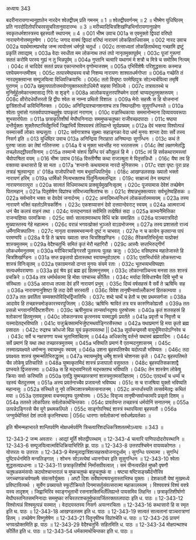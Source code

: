 अध्यायः 343

बदरीनारायणाभ्यनुज्ञातेन नारदेन श्वेतद्वीपम् प्रति गमनम् ॥ 1 ॥ श्वेतद्वीपवर्णनम् ॥ 2 ॥ भीष्मेण युधिष्ठिरम् प्रति नारदोदितोपरिचरवसुचरितानुवादारम्भः ॥ 3 ॥ मरीच्यादिचित्रशिखण्डिभिर्नारायणानुग्रहेण स्वकृतधर्मशास्त्रस्य बृहस्पतौ स्थापनम् ॥ 4 ॥
001	भीष्म उवाच 
001a	स एवमुक्तो द्विपदां वरिष्ठो नारायणेनोत्तमपूरुषेण ।
001c	जगाद वाक्यं द्विपदां वरिष्ठं नारायणं लोकहिताधिवासम् ॥
002	नारद उवाच 
002a	यदर्थमात्मप्रभवेह जन्म त्वयोत्तमं धर्मगृहे चतुर्धा ।
002c	तत्साध्यतां लोकहितार्थमद्य गच्छामि द्रष्टुं प्रकृतिं तवाद्याम् ॥
003a	वेदाः स्वधीता मम लोकनाथ तप्तं तपो नानृतमुक्तपूर्वम् ।
003c	पूजां गुरूणां सततं करोमि परस्य गुह्यं न तु भिन्नपूर्वम् ॥
004a	गुप्तानि चत्वारि यथागमं मे शत्रौ च मित्रे च समोस्मि नित्यम् ।
004c	तं चादिदेवं सततं प्रपन्न एकान्तभावेन वृणोम्यजस्रम् ॥
005a	एभिर्विशेषैः परिशुद्धसत्वः कस्मान्न पश्येयमनन्तमीशम् ।
005c	तत्पारमेष्ठ्यस्य वचो निशम्य नारायणः शाश्वतधर्मगोप्ता ॥
006a	गच्छेति तं नारदमुक्तवान्स सम्पूजयित्वा विधिवत्क्रियाभिः ।
006c	ततो विसृष्टः परमेष्ठिपुत्रः सोऽभ्यर्चयित्वा तमृषिं पुराणम् ॥
007a	खमुत्पपातोत्तमयोगयुक्तस्ततोऽधिमेरौ सहसा निलिल्ये ।
007c	तत्रावतस्थे च मुनिर्मुर्हुतमेकान्तमासाद्य गिरेः स शृङ्गे ॥
008a	आलोकयन्नुत्तरपश्चिमेन ददर्श चाप्यद्भुतमुक्तरूपम् ।
008c	क्षीरोदधेर्योत्तरतो हि द्वीपः श्वेतः स नाम्ना प्रथितो विशालः ॥
009a	मेरोः सहस्रैः स हि योजनानां द्वात्रिंशतोर्ध्वं कविभिर्निरुक्तः ।
009c	अनिन्द्रियाश्चानशनाश्च तत्र निष्पन्दहीनाः सुसुगन्धिनस्ते ॥
010a	श्वेताः पुमांसो गतसर्वपापाश्चक्षुर्मुषः पापकृतां नराणाम् ।
010c	वज्रास्थिकायाः सममानोन्माना दिव्यावयवरूपाः शुभसारोपेताः ॥
011a	छत्राकृतिशीर्षा मेघौघनिनादाः सममुष्कचतुष्का राजीवच्छदपादाः ।
011c	षष्ठ्या दन्तैर्युक्ताः शुक्लैरष्टाभिर्दंष्ट्राभिर्ये जिह्वाभिर्ये विश्ववक्त्रं लेलिह्यन्ते सूर्यप्रख्यम् ॥
012a	देवं भक्त्या विश्वोत्पन्नं यस्मात्सर्वे लोकाः सम्प्रसूताः ।
012c	सर्वगात्राश्च सूक्ष्माः सहाङ्गका वेदा धर्मा मुनयः शान्ता देवाः सर्वे तस्य निसर्ग इति ॥
013	युधिष्ठिर उवाच 
013a	अनिन्द्रिया निराहारा अनिष्पन्दाः सुगन्धिनः ।
013c	कथं ते पुरुषा जाताः का तेषां गतिरुत्तमा ॥
014a	ये च मुक्ता भवन्तीह नरा भरतसत्तम ।
014c	तेषां लक्षणमेतद्धि तच्छ्वेतद्द्वीपवासिनाम् ॥
015a	तस्मान्मे संशयं छिन्धि परं कौतूहलं हि मे ।
015c	त्वं हि सर्वकथारामस्त्वां चैवोपाश्रिता वयम् ॥
016	भीष्म उवाच 
016a	विस्तीर्णैषा कथा राजञ्श्रुता मे पितृसन्निधौ ।
016c	यैषा तव हि वक्तव्या कथासारो हि सा मता ॥
017a	'शन्तनोः कथयामास नारदो मुनिसत्तमः ।
017c	राज्ञा पृष्टः पुरा प्राह तत्राहं श्रुतवान्पुरा ॥'
018a	राजोपरिचरो नाम बभूवाधिपतिर्भुवः ।
018c	आखण्डलसखः ख्यातो भक्तो नारायणं हरिम् ॥
019a	धार्मिको नित्यभक्तश्च पितुर्नित्यमतन्द्रितः ।
019c	साम्राज्यं तेन सम्प्राप्तं नारायणवरात्पुरा ॥
020a	सात्वतं विधिमास्थाय प्राक्सूर्यमुखनिःसृतम् ।
020c	पूजयामास देवेशं तच्छेषेण पितामहान् ॥
021a	पितृशेषेण विप्रांश्च संविभज्याश्रितांश्च सः ।
021c	शेषान्नभुक्सत्यपरः सर्वभूतेष्वहिंसकः ॥
022a	सर्वभावेन भक्तः स देवदेवं जनार्दनम् ।
022c	अनादिमध्यनिधनं लोककर्तारमव्ययम् ॥
023a	तस्य नारायणे भक्तिं वहतोऽमित्रकर्शिनः ।
023c	एकशय्यासनं देवो दत्तवान्देवराट् स्वयम् ॥
024a	आत्मराज्यं धनं चैव कलत्रं वाहनं तथा ।
024c	यत्तद्भागवतं सर्वमिति तत्प्रेषितं सदा ॥
025a	काम्यनैमित्तिका राजन्यज्ञियाः परमक्रियाः ।
025c	सर्वाः सात्वतमास्थाय विधिं चक्रे समाहितः ॥
026a	पाञ्चरात्रविदो मुख्यास्तस्य गेहे महात्मनः ।
026c	वरान्नं भगवत्प्रोक्तं भुञ्जते वाऽग्रभोजनम् ॥
027a	तस्य प्रशासतो राज्यं धर्मेणामित्रघातिनः ।
027c	नानृता वाक्समभवन्मनो दुष्टं न चाभवत् ।
027e	न च कायेन कृतवान्स पापं परमण्वपि ॥
028a	ये हि ते ऋषयः ख्याताः सप्त चित्रशिखण्डिनः ।
028c	तैरेकमतिभिर्भूत्वा यत्प्रोक्तं शास्त्रमुत्तमम् ॥
029a	वेदैश्चतुर्भिः समितं कृतं मेरौ महागिरौ ।
029c	आस्यैः सप्तभिरुद्गीर्णं लोकधर्ममनुत्तमम् ॥
030a	मरीचिरत्र्यङ्गिरसौ पुलस्त्यः पुलहः क्रतुः ।
030c	वसिष्ठश्च महातेजास्ते हि चित्रशिखण्डिनः ॥
031a	सप्त प्रकृतयो ह्येतास्तथा स्वायम्भुवोऽष्टमः ।
031c	एताभिर्धार्यते लोकस्ताभ्यः शास्त्रं विनिःसृतम् ॥
032a	एकाग्रमनसो दान्ता मुनयः संयमे रताः ।
032c	भूतभव्यभविष्यज्ञाः सत्यधर्मपरायणाः ॥
033a	इदं श्रेय इदं ब्रह्म इदं हितमनुत्तमम् ।
033c	लोकान्सञ्चिन्त्य मनसा ततः शास्त्रं प्रचक्रिरे ॥
034a	तत्र धर्मार्थकामा हि मोक्षः पश्चाच्च कीर्तितः ।
034c	मर्यादा विविधाश्चैव दिवि भूमौ च संस्थिताः ॥
035a	आराध्य तपसा देवं हरिं नारायणं प्रभुम् ।
035c	दिव्यं वर्षसहस्रं वै सर्वे ते ऋषिभिः सह ॥
036a	नारायणानुशिष्टा हि तदा देवी सरस्वती ।
036c	विवेश तानृषीन्सर्वाल्लोँकानां हितकाम्यया ॥
037a	ततः प्रवर्तिता सम्यक्तपोविद्भिर्द्विजातिभिः ।
037c	शब्दे चार्थे च हेतौ च एषा प्रथमसर्गजा ॥
038a	आदावेव हि तच्छास्त्रमोङ्कारस्वरपूजितम् ।
038c	ऋषिभिः श्रावितं तत्र यत्र कारुणिकोह्यसौ ॥
039a	ततः प्रसन्नो भगवाननिर्दिष्टशरीरगः ।
039c	ऋषीनुवाच तान्सर्वानदृश्यः पुरुषोत्तमः ॥
040a	कृतं शतसहस्रं हि श्लोकानां हितमुत्तमम् ।
040c	लोकतन्त्रस्य कृत्स्नस्य यस्माद्धर्मः प्रवर्तते ॥
041a	प्रवृत्तौ च निवृत्तौ च यस्मादेतद्भविष्यति ।
041c	यजुर्ऋक्सामभिर्जुष्टमथर्वाङ्गिरसैस्तथा ॥
042a	यथाप्रमाणं हि मया कृतो ब्रह्म प्रसादतः ।
042c	रुद्रश्च क्रोधजो विप्रा यूयं प्रकृतयस्तथा ||
043a	सूर्याचन्द्रमसौ वायुर्भूमिरापोऽग्निरेव च ।
043c	सर्वे च नक्षत्रगणा यच्च भूताभिशब्दितम् ॥
044a	अधिकारेषु वर्तन्ते यथास्वं ब्रह्मवादिनः ।
044c	सर्वे प्रमाणं हि यथा तथा तच्छास्त्रमुत्तमम् ॥
045a	भविष्यति प्रमाणं वै एतन्मदनुशासनम् ।
045c	तस्मात्प्रवक्ष्यते धर्मान्मनुः स्वायम्भुवः स्वयम् ॥
046a	उशना बृहस्पतिश्चैव यदोत्पन्नौ भविष्यतः ।
046c	तदा प्रवक्ष्यतः शास्त्रं युष्मन्मतिभिरुद्धृतम् ॥
047a	स्वायम्भुवेषु धर्मेषु शास्त्रे चोशनसा कृते ।
047c	बृहस्पतिमते चैव लोकेषु प्रतिचारिते ॥
048a	युष्मत्कृतमिदं शास्त्रं प्रजापालो वसुस्ततः ।
048c	बृहस्पतिसकाशाद्वै प्राप्स्यते द्विजसत्तमाः ॥
049a	स हि मद्भावनिरतो मद्भक्तश्च भविष्यति ।
049c	तेन शास्त्रेण लोकेषु क्रियाः सर्वाः करिष्यति ॥
050a	एतद्धि युष्मच्छास्त्राणां शास्त्रमुत्तमसञ्ज्ञितम् ।
050c	एतदर्थ्यं च धर्म्यं च रहस्यं चैतदुत्तमम् ॥
051a	अस्य प्रवर्तनाच्चैव प्रजावन्तो भविष्यथ ।
051c	स च राजश्रिया युक्तो भविष्यति महान्वसुः ॥
052a	संस्थिते तु नृपे तस्मिञ्शास्त्रमेतत्सनातनम् ।
052c	अन्तर्धास्यति तत्सर्वमेतद्वः कथितं मया ॥
053a	एतावदुक्त्वा वचनमदृश्यः पुरुषोत्तमः ।
053c	विसृज्य तानृषीन्सर्वान्कामपि प्रसृतो दिशम् ॥
054a	ततस्ते लोकपितरः सर्वलोकार्थचिन्तकाः ।
054c	प्रावर्तयन्त तच्छास्त्रं धर्मयोनिं सनातनम् ॥
055a	उत्पन्नेऽङ्गिरसे चैव युगे प्रथमकल्पिते ।
055c	साङ्गोपनिषदं शास्त्रं स्थापयित्वा बृहस्पतौ ॥
056a	जग्मुर्यथेप्सितं देशं तपसे कृतनिश्चयाः |
056c	धारणाः सर्वलोकानां सर्वधर्मप्रवर्तकाः ॥ 

इति श्रीमन्महाभारते शान्तिपर्वणि मोक्षधर्मपर्वणि त्रिचत्वारिंशदधिकत्रिशततमोऽध्यायः ॥ 343 ॥

12-343-2 जन्म अवतारः । आद्यां मूर्तिं श्वेतद्वीपस्थाम् ॥ 12-343-4 चत्वारि पाणिपादोदरोपस्थानि ॥ 12-343-6 सम्पूजयित्वात्मविधिक्रियाभिरिति झ. पाठः ॥ 12-343-8 उत्तरपश्चिमेन वायव्यकोणतः । योत्तरतः यः उत्तरतः ॥ 12-343-9 मेरुमूलाद्वात्रिंशत्सहस्रयोजनादूर्ध्वम् । सुगन्धिः परमात्मा । सुगन्धिं पुष्टिवर्धनमिति मन्त्रलिङ्गात् । शोभनः सोऽस्त्येषां ध्यानगोचर इति सुसुगन्धिनः ॥ 12-343-10 श्वेताः शुद्धसत्वप्रधानाः ॥ 12-343-11 छत्राकृतिशीर्षा निर्मांसग्रीवत्वात् । समं पीनत्वरहितं मुष्कौ वृषणौ चतुषअकमंसयोः कठ्योश्चान्तरालं च मुष्कचतुष्कं बाहुचतुष्कं वा । षष्ट्या षष्टिसङ्ख्यैर्दन्तैरिव जगच्चणकचर्वणक्षमैः संवत्सरैर्युक्ताः । अष्टौ दिशः सर्वेषामाश्रयभूतास्ताभिश्च युक्ताः । देशकालौ येषां मुखमध्ये प्रविष्टावित्यर्थः । सूर्येण प्रख्यायते स्फुटीक्रियते दिनमासर्तुसंवत्सरात्मा महाकालस्तम् । विश्ववक्त्रं विश्वं वक्त्रे यस्य तादृशम् । जिह्वाभिरिव स्वाङ्गभूताभी रसनाशक्तिभिर्लेलिह्यन्ते पायसमिव लिहन्ति । छत्राकृतिशीर्षाणो मेघौघस्तनितसमनिनादाः सममुष्का रुचिरतराश्चतुर्मुष्कावर्जितरक्ततलपादाः इति ध. पाठः ॥ 12-343-12 विश्वोत्पन्नं विश्वमुत्पन्नं यस्मात् । वेदादयस्तस्य निसर्गः अयत्नरचिताः ॥ 12-343-16 कथासारो हि स स्मृत इति थ. पाठः ॥ 12-343-18 आखण्डलसम इति ध. पाठः ॥ 12-343-19 सात्वतं सात्वतानां पाञ्चरात्राणां हितम् । तच्छेषेण विष्णुशेषेण ॥ 12-343-21 पितॄनृषींश्च विप्रांश्चेति ध. पाठः ॥ 12-343-26 प्रायणं भगवत्प्रोक्तमिति झ. पाठः ॥ 12-343-29 वेदैश्चतुर्भिः सहितमिति ध. पाठः ॥ 12-343-34 मोक्षपन्थाश्च कीर्तित इति ध. पाठः ॥ 12-343-54 धर्मकामार्थचिन्तका इति ध. पाठः ॥
